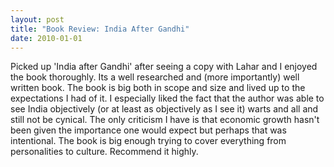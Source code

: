 ```yaml
---
layout: post
title: "Book Review: India After Gandhi"
date: 2010-01-01
---
```

Picked up 'India after Gandhi' after seeing a copy with Lahar and I enjoyed the book thoroughly. Its a well researched and (more importantly) well written book. The book is big both in scope and size and lived up to the expectations I had of it. I especially liked the fact that the author was able to see India objectively (or at least as objectively as I see it) warts and all and still not be cynical. The only criticism I have is that economic growth hasn't been given the importance one would expect but perhaps that was intentional. The book is big enough trying to cover everything from personalities to culture. Recommend it highly. 
